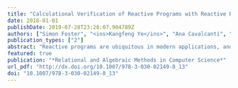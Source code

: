 ```yaml
---
title: "Calculational Verification of Reactive Programs with Reactive Relations and Kleene Algebra"
date: 2018-01-01
publishDate: 2019-07-28T23:28:07.904789Z
authors: ["Simon Foster", "<ins>Kangfeng Ye</ins>", "Ana Cavalcanti", "Jim Woodcock"]
publication_types: ["2"]
abstract: "Reactive programs are ubiquitous in modern applications, and so verification is highly desirable. We present a verification strategy for reactive programs with a large or infinite state space utilising algebraic laws for reactive relations. We define novel operators to characterise interactions and state updates, and an associated equational theory. With this we can calculate a reactive program’s denotational semantics, and thereby facilitate automated proof. Of note is our reasoning support for iterative programs with reactive invariants, which is supported by Kleene algebra. We illustrate our strategy by verifying a reactive buffer. Our laws and strategy are mechanised in Isabelle/UTP, which provides soundness guarantees, and practical verification support."
featured: true 
publication: "*Relational and Algebraic Methods in Computer Science*"
url_pdf: "http://dx.doi.org/10.1007/978-3-030-02149-8_13"
doi: "10.1007/978-3-030-02149-8_13"
---
```


